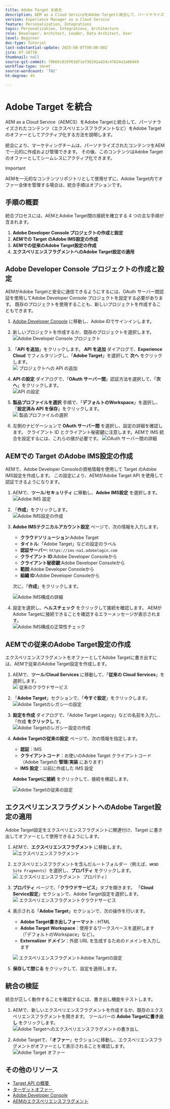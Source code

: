 ```yaml
---
title: Adobe Target を統合
description: AEM as a Cloud ServiceをAdobe Targetと統合して、パーソナライズされたコンテンツ（エクスペリエンスフラグメント）をオファーとして管理し、アクティブ化する方法を説明します。
version: Experience Manager as a Cloud Service
feature: Personalization, Integrations
topic: Personalization, Integrations, Architecture
role: Developer, Architect, Leader, Data Architect, User
level: Beginner
doc-type: Tutorial
last-substantial-update: 2025-08-07T00:00:00Z
jira: KT-18718
thumbnail: null
source-git-commit: 70665c019f63df1e736292ad24c47624a3a80d49
workflow-type: tm+mt
source-wordcount: '782'
ht-degree: 4%

---
```



# Adobe Target を統合

AEM as a Cloud Service（AEMCS）をAdobe Targetと統合して、パーソナライズされたコンテンツ（エクスペリエンスフラグメントなど）をAdobe Targetのオファーとしてアクティブ化する方法を説明します。

統合により、マーケティングチームは、パーソナライズされたコンテンツをAEMで一元的に作成および管理できます。 その後、このコンテンツはAdobe Targetのオファーとしてシームレスにアクティブ化できます。

>[!IMPORTANT]
>
>AEMを一元的なコンテンツリポジトリとして使用せずに、Adobe Target内でオファー全体を管理する場合は、統合手順はオプションです。

## 手順の概要

統合プロセスには、AEMとAdobe Target間の接続を確立する 4 つの主な手順が含まれます。

1. **Adobe Developer Console プロジェクトの作成と設定**
2. **AEMでの Target のAdobe IMS設定の作成**
3. **AEMでの従来のAdobe Target設定の作成**
4. **エクスペリエンスフラグメントへのAdobe Target設定の適用**

## Adobe Developer Console プロジェクトの作成と設定

AEMがAdobe Targetと安全に通信できるようにするには、OAuth サーバー間認証を使用してAdobe Developer Console プロジェクトを設定する必要があります。 既存のプロジェクトを使用することも、新しいプロジェクトを作成することもできます。

1. [Adobe Developer Console](https://developer.adobe.com/console) に移動し、Adobe IDでサインインします。

2. 新しいプロジェクトを作成するか、既存のプロジェクトを選択します。\
   ![Adobe Developer Console プロジェクト &#x200B;](../assets/setup/adc-project.png)

3. 「**API を追加**」をクリックします。 **API を追加** ダイアログで、**Experience Cloud** でフィルタリングし、「**Adobe Target**」を選択して **次へ** をクリックします。\
   ![&#x200B; プロジェクトへの API の追加 &#x200B;](../assets/setup/adc-add-api.png)

4. **API の設定** ダイアログで、「**OAuth サーバー間**」認証方法を選択して、「**次へ**」をクリックします。\
   ![API の設定 &#x200B;](../assets/setup/adc-configure-api.png)

5. **製品プロファイルを選択** 手順で、「**デフォルトのWorkspace**」を選択し、「**設定済み API を保存**」をクリックします。\
   ![&#x200B; 製品プロファイルの選択 &#x200B;](../assets/setup/adc-select-product-profiles.png)

6. 左側のナビゲーションで **OAuth サーバー間** を選択し、設定の詳細を確認します。 クライアント ID とクライアント秘密鍵に注意します。AEMで IMS 統合を設定するには、これらの値が必要です。
   ![OAuth サーバー間の詳細 &#x200B;](../assets/setup/adc-oauth-server-to-server.png)

## AEMでの Target のAdobe IMS設定の作成

AEMで、Adobe Developer Consoleの資格情報を使用して Target のAdobe IMS設定を作成します。 この設定により、AEMがAdobe Target API を使用して認証できるようになります。

1. AEMで、**ツール**/**セキュリティ** に移動し、**Adobe IMS設定** を選択します。\
   ![Adobe IMS 設定](../assets/setup/aem-ims-configurations.png)

2. 「**作成**」をクリックします。\
   ![Adobe IMS設定の作成 &#x200B;](../assets/setup/aem-create-ims-configuration.png)

3. **Adobe IMSテクニカルアカウント設定** ページで、次の情報を入力します。
   - **クラウドソリューション**:Adobe Target
   - **タイトル**:「Adobe Target」などの設定のラベル
   - **認証サーバー**: `https://ims-na1.adobelogin.com`
   - **クライアント ID**:Adobe Developer Consoleから
   - **クライアント秘密鍵**:Adobe Developer Consoleから
   - **範囲**:Adobe Developer Consoleから
   - **組織 ID**:Adobe Developer Consoleから

   次に、「**作成**」をクリックします。

   ![Adobe IMS構成の詳細 &#x200B;](../assets/setup/aem-ims-configuration-details.png)

4. 設定を選択し、**ヘルスチェック** をクリックして接続を確認します。 AEMがAdobe Targetに接続できることを確認するエラーメッセージが表示されます。\
   ![Adobe IMS構成の正常性チェック &#x200B;](../assets/setup/aem-ims-configuration-health-check.png)

## AEMでの従来のAdobe Target設定の作成

エクスペリエンスフラグメントをオファーとしてAdobe Targetに書き出すには、AEMで従来のAdobe Target設定を作成します。

1. AEMで、**ツール**/**Cloud Services** に移動して、「**従来の Cloud Services**」を選択します。\
   ![&#x200B; 従来のクラウドサービス &#x200B;](../assets/setup/aem-legacy-cloud-services.png)

2. 「**Adobe Target**」セクションで、「**今すぐ設定**」をクリックします。\
   ![Adobe Targetのレガシーの設定 &#x200B;](../assets/setup/aem-configure-adobe-target-legacy.png)

3. **設定を作成** ダイアログで、「Adobe Target Legacy」などの名前を入力し、「作成 **をクリックし** す。\
   ![Adobe Targetのレガシー設定の作成 &#x200B;](../assets/setup/aem-create-adobe-target-legacy-configuration.png)

4. **Adobe Targetの従来の設定** ページで、次の情報を指定します。
   - **認証**：IMS
   - **クライアントコード**：お使いのAdobe Target クライアントコード（Adobe Targetの **管理**/**実装** にあります）
   - **IMS 設定**：以前に作成した IMS 設定

   **Adobe Targetに接続** をクリックして、接続を検証します。

   ![Adobe Targetの従来の設定 &#x200B;](../assets/setup/aem-target-legacy-configuration.png)

## エクスペリエンスフラグメントへのAdobe Target設定の適用

Adobe Target設定をエクスペリエンスフラグメントに関連付け、Target に書き出してオファーとして使用できるようにします。

1. AEMで、**エクスペリエンスフラグメント** に移動します。\
   ![エクスペリエンスフラグメント](../assets/setup/aem-experience-fragments.png)

2. エクスペリエンスフラグメントを含んだルートフォルダー（例えば、`WKND Site Fragments`）を選択し、**プロパティ** をクリックします。\
   ![&#x200B; エクスペリエンスフラグメント &#x200B;](../assets/setup/aem-experience-fragments-properties.png) プロパティ）

3. **プロパティ** ページで、「**クラウドサービス**」タブを開きます。 「**Cloud Service設定**」セクションで、Adobe Target設定を選択します。\
   ![&#x200B; エクスペリエンスフラグメントクラウドサービス &#x200B;](../assets/setup/aem-experience-fragments-cloud-services.png)

4. 表示される「**Adobe Target**」セクションで、次の操作を行います。
   - **Adobe Target書き出しフォーマット** : HTML
   - **Adobe Target Workspace**：使用するワークスペースを選択します（「デフォルトのWorkspace」など）。
   - **Externalizer ドメイン**：外部 URL を生成するためのドメインを入力します

   ![&#x200B; エクスペリエンスフラグメントAdobe Targetの設定 &#x200B;](../assets/setup/aem-experience-fragments-adobe-target-configuration.png)

5. **保存して閉じる** をクリックして、設定を適用します。

## 統合の検証

統合が正しく動作することを確認するには、書き出し機能をテストします。

1. AEMで、新しいエクスペリエンスフラグメントを作成するか、既存のエクスペリエンスフラグメントを開きます。 ツールバーの **Adobe Targetに書き出し** をクリックします。\
   ![Adobe Targetへのエクスペリエンスフラグメントの書き出し &#x200B;](../assets/setup/aem-export-experience-fragment-to-adobe-target.png)

2. Adobe Targetで、「**オファー**」セクションに移動し、エクスペリエンスフラグメントがオファーとして表示されることを確認します。\
   ![Adobe Target オファー &#x200B;](../assets/setup/adobe-target-xf-as-offer.png)

## その他のリソース

- [Target API の概要 &#x200B;](https://experienceleague.adobe.com/ja/docs/target-dev/developer/api/target-api-overview)
- [&#x200B; ターゲットオファー &#x200B;](https://experienceleague.adobe.com/ja/docs/target/using/experiences/offers/manage-content)
- [Adobe Developer Console](https://developer.adobe.com/developer-console/docs/guides/)
- [AEMのエクスペリエンスフラグメント &#x200B;](https://experienceleague.adobe.com/ja/docs/experience-manager-learn/sites/experience-fragments/experience-fragments-feature-video-use)